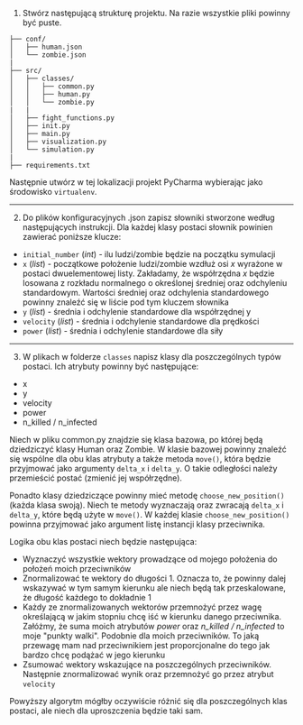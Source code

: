 1. Stwórz następującą strukturę projektu. Na razie wszystkie pliki powinny być puste.

```
├── conf/
│   ├── human.json
│   └── zombie.json
|
├── src/
│   ├── classes/
│   │   ├── common.py
│   │   ├── human.py
│   │   └── zombie.py
|   |
│   ├── fight_functions.py
│   ├── init.py
│   ├── main.py
│   ├── visualization.py
│   └── simulation.py
|
├── requirements.txt
```

Następnie utwórz w tej lokalizacji projekt PyCharma wybierając jako środowisko `virtualenv`.

---
2. Do plików konfiguracyjnych .json zapisz słowniki stworzone według następujących instrukcji. Dla każdej klasy postaci słownik powinien zawierać poniższe klucze:
- `initial_number` (*int*) - ilu ludzi/zombie będzie na początku symulacji
- `x` (*list*) - początkowe położenie ludzi/zombie wzdłuż osi *x* wyrażone w postaci dwuelementowej listy. Zakładamy, że współrzędna *x* będzie losowana z rozkładu normalnego o określonej średniej oraz odchyleniu standardowym. Wartości średniej oraz odchylenia standardowego powinny znaleźć się w liście pod tym kluczem słownika
- `y` (*list*) - średnia i odchylenie standardowe dla współrzędnej y
- `velocity` (*list*) - średnia i odchylenie standardowe dla prędkości
- `power` (*list*) - średnia i odchylenie standardowe dla siły

---
3. W plikach w folderze `classes` napisz klasy dla poszczególnych typów postaci. Ich atrybuty powinny być następujące:
- x
- y
- velocity
- power
- n_killed / n_infected

Niech w pliku common.py znajdzie się klasa bazowa, po której będą dziedziczyć klasy Human oraz Zombie. W klasie bazowej powinny znaleźć się wspólne dla obu klas atrybuty a także metoda `move()`, która będzie przyjmować jako argumenty `delta_x` i `delta_y`. O takie odległości należy przemieścić postać (zmienić jej współrzędne).

Ponadto klasy dziedziczące powinny mieć metodę `choose_new_position()` (każda klasa swoją). Niech te metody wyznaczają oraz zwracają `delta_x` i `delta_y`, które będą użyte w `move()`. W każdej klasie `choose_new_position()` powinna przyjmować jako argument listę instancji klasy przeciwnika.

Logika obu klas postaci niech będzie następująca:
- Wyznaczyć wszystkie wektory prowadzące od mojego położenia do położeń moich przeciwników
- Znormalizować te wektory do długości 1. Oznacza to, że powinny dalej wskazywać w tym samym kierunku ale niech będą tak przeskalowane, że długość każdego to dokładnie 1
- Każdy ze znormalizowanych wektorów przemnożyć przez wagę określającą w jakim stopniu chcę iść w kierunku danego przeciwnika. Załóżmy, że suma moich atrybutów *power* oraz *n_killed / n_infected* to moje "punkty walki". Podobnie dla moich przeciwników. To jaką przewagę mam nad przeciwnikiem jest proporcjonalne do tego jak bardzo chcę podążać w jego kierunku
- Zsumować wektory wskazujące na poszczególnych przeciwników. Następnie znormalizować wynik oraz przemnożyć go przez atrybut `velocity`

Powyższy algorytm mógłby oczywiście różnić się dla poszczególnych klas postaci, ale niech dla uproszczenia będzie taki sam. 
